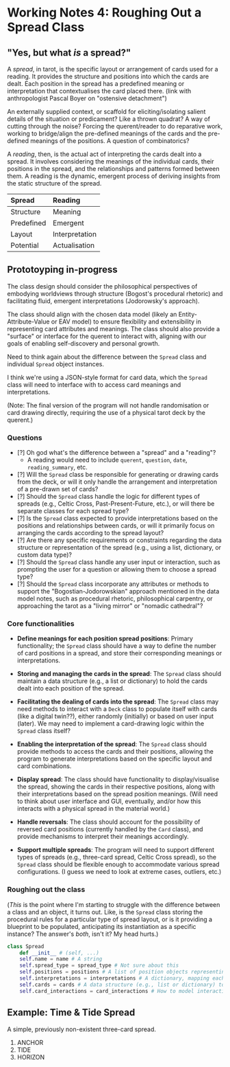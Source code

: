 # Working Notes 4: Roughing Out a Spread Class

## "Yes, but what _is_ a spread?"

A _spread_, in tarot, is the specific layout or arrangement of cards used for a reading. It provides the structure and positions into which the cards are dealt. Each position in the spread has a predefined meaning or interpretation that contextualises the card placed there. (link with anthropologist Pascal Boyer on "ostensive detachment")

An externally supplied context, or scaffold for eliciting/isolating salient details of the situation or predicament? Like a thrown quadrat? A way of cutting through the noise? Forcing the querent/reader to do reparative work, working to bridge/align the pre-defined meanings of the cards and the pre-defined meanings of the positions. A question of combinatorics?

A _reading_, then, is the actual act of interpreting the cards dealt into a spread. It involves considering the meanings of the individual cards, their positions in the spread, and the relationships and patterns formed between them. A reading is the dynamic, emergent process of deriving insights from the static structure of the spread.

| Spread     | Reading          |
| :--------- | :--------------- |
| Structure  | Meaning          |
| Predefined | Emergent         |
| Layout     | Interpretation   |
| Potential  | Actualisation    |

## Prototoyping in-progress

The class design should consider the philosophical perspectives of embodying worldviews through structure (Bogost's procedural rhetoric) and facilitating fluid, emergent interpretations (Jodorowsky's approach).

The class should align with the chosen data model (likely an Entity-Attribute-Value or EAV model) to ensure flexibility and extensibility in representing card attributes and meanings. The class should also provide a "surface" or interface for the querent to interact with, aligning with our goals of enabling self-discovery and personal growth.

Need to think again about the difference between the `Spread` class and individual `Spread` object instances.

I think we're using a JSON-style format for card data, which the `Spread` class will need to interface with to access card meanings and interpretations.

(Note: The final version of the program will not handle randomisation or card drawing directly, requiring the use of a physical tarot deck by the querent.)

### Questions

- [?] Oh god what's the difference between a "spread" and a "reading"?
    - A reading would need to include `querent`, `question`, `date`, `reading_summary`, etc.
- [?] Will the `Spread` class be responsible for generating or drawing cards from the deck, or will it only handle the arrangement and interpretation of a pre-drawn set of cards?
- [?] Should the `Spread` class handle the logic for different types of spreads (e.g., Celtic Cross, Past-Present-Future, etc.), or will there be separate classes for each spread type?
- [?] Is the `Spread` class expected to provide interpretations based on the positions and relationships between cards, or will it primarily focus on arranging the cards according to the spread layout?
- [?] Are there any specific requirements or constraints regarding the data structure or representation of the spread (e.g., using a list, dictionary, or custom data type)?
- [?] Should the `Spread` class handle any user input or interaction, such as prompting the user for a question or allowing them to choose a spread type?
- [?] Should the `Spread` class incorporate any attributes or methods to support the "Bogostian-Jodorowskian" approach mentioned in the data model notes, such as procedural rhetoric, philosophical carpentry, or approaching the tarot as a "living mirror" or "nomadic cathedral"?

### Core functionalities

- **Define meanings for each position spread positions**: Primary functionality; the `Spread` class should have a way to define the number of card positions in a spread, and store their corresponding meanings or interpretations.

- **Storing and managing the cards in the spread**: The `Spread` class should maintain a data structure (e.g., a list or dictionary) to hold the cards dealt into each position of the spread.

- **Facilitating the dealing of cards into the spread**: The `Spread` class may need methods to interact with a `Deck` class to populate itself with cards (like a digital twin??), either randomly (initially) or based on user input (later). We may need to implement a card-drawing logic within the `Spread` class itself?

- **Enabling the interpretation of the spread**: The `Spread` class should provide methods to access the cards and their positions, allowing the program to generate interpretations based on the specific layout and card combinations.

- **Display spread**: The class should have functionality to display/visualise the spread, showing the cards in their respective positions, along with their interpretations based on the spread position meanings. (Will need to think about user interface and GUI, eventually, and/or how this interacts with a physical spread in the material world.)

- **Handle reversals**: The class should account for the possibility of reversed card positions (currently handled by the `Card` class), and provide mechanisms to interpret their meanings accordingly.

- **Support multiple spreads**: The program will need to support different types of spreads (e.g., three-card spread, Celtic Cross spread), so the `Spread` class should be flexible enough to accommodate various spread configurations. (I guess we need to look at extreme cases, outliers, etc.)

### Roughing out the class

(_This_ is the point where I'm starting to struggle with the difference between a class and an object, it turns out. Like, is the `Spread` class storing the procedural rules for a particular type of spread layout, or is it providing a blueprint to be populated, anticipating its instantiation as a specific instance? The answer's _both_, isn't it? My head hurts.)

```Python
class Spread
    def __init__ # (self, ...)
    self.name = name # A string
    self.spread_type = spread_type # Not sure about this
    self.positions = positions # A list of position objects representing the layout of the spread. Each position should have its own attributes like name and meanings (keywords, description?). Is a position an entity, rather than an attribute?
    self.interpretations = interpretations # A dictionary, mapping each position to its meaning or interpretation?
    self.cards = cards # A data structure (e.g., list or dictionary) to store the cards dealt into the spread; the core attribute that holds the spread's content
    self.card_interactions = card_interactions # How to model interactions between cards based on their positions?

```

## Example: Time & Tide Spread

A simple, previously non-existent three-card spread.

1. ANCHOR
2. TIDE
3. HORIZON